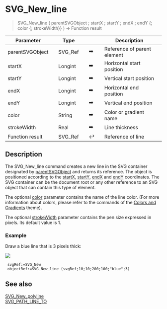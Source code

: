 <!-- nodeReference := SVG_New_line ( parentReference ; x1 ; y1 ; x2 ; y2 ; strokeColor ; strokeWidth )
 -> parentReference (Text)
 -> x1 (Real)
 -> y1 (Real)
 -> x2 (Real)
 -> y2 (Real)
 -> strokeColor (Text)
 -> strokeWidth (Real)
 <- nodeReference (Text)-->
# SVG_New_line

> SVG_New_line ( parentSVGObject ; startX ; startY ; endX ; endY {; color {; strokeWidth}} ) -> Function result

| Parameter |     | Type |     |     |     | Description |     |
| --- | --- | --- | --- | --- | --- | --- | --- |
| parentSVGObject |     | SVG_Ref |     | ➡️ |     | Reference of parent element |     |
| startX |     | Longint |     | ➡️ |     | Horizontal start position |     |
| startY |     | Longint |     | ➡️ |     | Vertical start position |     |
| endX |     | Longint |     | ➡️ |     | Horizontal end position |     |
| endY |     | Longint |     | ➡️ |     | Vertical end position |     |
| color |     | String |     | ➡️ |     | Color or gradient name |     |
| strokeWidth |     | Real |     | ➡️ |     | Line thickness |     |
| Function result |     | SVG_Ref |     | ↩️ |     | Reference of line |     |

## Description

The SVG_New_line command creates a new line in the SVG container designated by [parentSVGObject](# "Reference of parent element") and returns its reference. The object is positioned according to the [startX](# "Horizontal start position"), [startY](# "Vertical start position"), [endX](# "Horizontal end position") and [endY](# "Vertical end position") coordinates. The SVG container can be the document root or any other reference to an SVG object that can contain this type of element.

The optional [color](# "Color or gradient name") parameter contains the name of the line color. (For more information about colors, please refer to the commands of the [Colors and Gradients](../Colors%20and%20Gradients.md) theme).

The optional [strokeWidth](# "Line thickness") parameter contains the pen size expressed in pixels. Its default value is 1.

### Example  

Draw a blue line that is 3 pixels thick:

![](https://doc.4d.com/4Dv19/picture/195146/pict195146.en.png)

```4d
 svgRef:=SVG_New   
 objectRef:=SVG_New_line (svgRef;10;10;200;100;"blue";3)
```

## See also

[SVG_New_polyline](SVG_New_polyline.md)  
[SVG_PATH_LINE_TO](SVG_PATH_LINE_TO.md)
